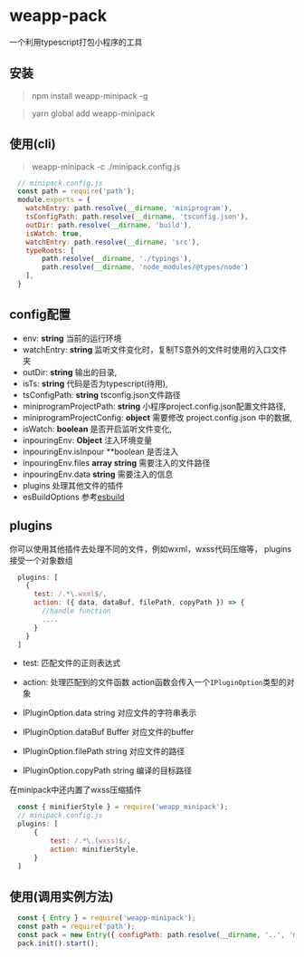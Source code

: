 # weapp-pack

一个利用typescript打包小程序的工具


## 安装

>  npm install weapp-minipack -g

>  yarn global add weapp-minipack

## 使用(cli)

>  weapp-minipack -c ./minipack.config.js

  ```javascript
    // minipack.config.js
    const path = require('path');
    module.exports = {
      watchEntry: path.resolve(__dirname, 'miniprogram'),
      tsConfigPath: path.resolve(__dirname, 'tsconfig.json'),
      outDir: path.resolve(__dirname, 'build'),
      isWatch: true,
      watchEntry: path.resolve(__dirname, 'src'),
      typeRoots: [
          path.resolve(__dirname, './typings'),
          path.resolve(__dirname, 'node_modules/@types/node')
      ],
    }
  ```

## config配置

* env: **string** 当前的运行环境
* watchEntry: **string** 监听文件变化时，复制TS意外的文件时使用的入口文件夹
* outDir: **string** 输出的目录,
* isTs: **string** 代码是否为typescript(待用),
* tsConfigPath: **string** tsconfig.json文件路径
* miniprogramProjectPath: **string** 小程序project.config.json配置文件路径,
* miniprogramProjectConfig: **object** 需要修改 project.config.json 中的数据,
* isWatch: **boolean** 是否开启监听文件变化,
* inpouringEnv: **Object** 注入环境变量
* inpouringEnv.isInpour **boolean 是否注入
* inpouringEnv.files **array string** 需要注入的文件路径
* inpouringEnv.data **string** 需要注入的信息
* plugins 处理其他文件的插件
* esBuildOptions 参考[esbuild](https://esbuild.github.io/api/)

## plugins
你可以使用其他插件去处理不同的文件，例如wxml，wxss代码压缩等，
plugins接受一个对象数组
```javascript
  plugins: [
    {
      test: /.*\.wxml$/,
      action: ({ data, dataBuf, filePath, copyPath }) => {
        //handle function
        ....
      }
    }
  ]
```
* test: 匹配文件的正则表达式
* action: 处理匹配到的文件函数
action函数会传入一个`IPluginOption`类型的对象   

* IPluginOption.data string 对应文件的字符串表示
* IPluginOption.dataBuf Buffer 对应文件的buffer
* IPluginOption.filePath string 对应文件的路径
* IPluginOption.copyPath string 编译的目标路径

在minipack中还内置了wxss压缩插件
```javascript
  const { minifierStyle } = require('weapp_minipack');
  // minipack.config.js
  plugins: [
      {
          test: /.*\.(wxss)$/,
          action: minifierStyle,
      }
  ]
```

## 使用(调用实例方法)

```javascript
  const { Entry } = require('weapp-minipack');
  const path = require('path');
  const pack = new Entry({ configPath: path.resolve(__dirname, '..', 'minipack.config.js') });
  pack.init().start();
```

